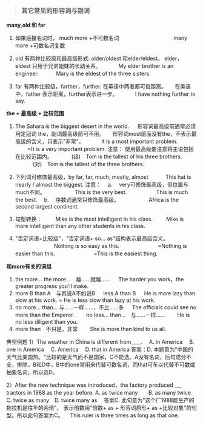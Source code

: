 > ### 其它常见的形容词与副词

**many,old 和 far**

1) 如果后接名词时， much more +不可数名词
　　　　　　　　　　many more +可数名词复数　　　

2) old 有两种比较级和最高级形式: older/oldest 和elder/eldest。 elder，eldest 只用于兄弟姐妹的长幼关系。
　　　My elder brother is an engineer.
　　　Mary is the eldest of the three sisters.

3) far 有两种比较级，farther，further. 在英语中两者都可指距离。
　 在美语中，father 表示距离，further表示进一步。
　　　I have nothing further to say.

**the + 最高级 + 比较范围**
	
1) The Sahara is the biggest desert in the world.
　 形容词最高级前通常必须用定冠词 the，副词最高级前可不用。
　 形容词most前面没有the，不表示最高级的含义，只表示"非常"。
　　　It is a most important problem.
　　 =It is a very important problem.
注意： 使用最高级要注意将主语包括在比较范围内。
　　　 (错)　Tom is the tallest of his three brothers.
　　　 (对)　Tom is the tallest of the three brothers.

2) 下列词可修饰最高级，by far, far, much, mostly, almost
　　　This hat is nearly / almost the biggest.
注意：
　a.　 very可修饰最高级，但位置与much不同。
　　　　　 This is the very best.
　　　　　 This is much the best.
　b.　 序数词通常只修饰最高级。
　　　　　 Africa is the second largest continent.

3) 句型转换：
　　 Mike is the most intelligent in his class.
　　 Mike is more intelligent than any other students in his class.

4) "否定词语+比较级"，"否定词语+ so… as"结构表示最高级含义。
　　　　　　　 Nothing is so easy as this.
　　　　　　　=Nothing is easier than this.
　　　　　　　=This is the easiest thing.

**和more有关的词组**
	
1) the more… the more…　越……就越……
　 The harder you work，the greater progress you'll make.
2) more B than A　与其说A不如说B
　 less A than B 
　 He is more lazy than slow at his work.
= He is less slow than lazy at his work.
3) no more… than… 与……一样……，不比……多
　 The officials could see no more than the Emperor.
　　no less… than…　与……一样……
　　He is no less diligent than you.
4) more than　不只是，非常
　　She is more than kind to us all.

典型例题
1）The weather in China is different from____.
　A. in America　 B. one in America　 C. America 
　D. that in America 
答案：D. 本题意为"中国的天气比美国热。"比较的是天气而不是国家，C不能选。A没有名词，后句成分不全，排除。B和D中，B中的one常用来代替可数名词，而that可车以代替不可数或抽象名词，所以选D。

2）After the new technique was introduced，the factory produced ___ tractors in 1988 as the year before. 
A. as twice many　　B. as many twice　　C. twice as many　D. twice many as 
　答案C. 此句意为"这个厂1988能生产的拖拉机是往年的两倍"。 表示倍数用"倍数+ as + 形容词原形+ as +比较对象"的句型。所以此句答案为C。
　This ruler is three times as long as that one.
